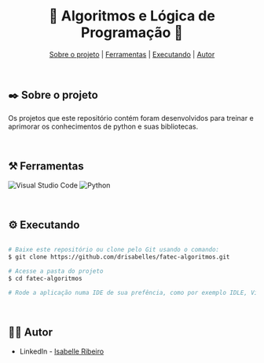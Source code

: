 <div align="center">

# 🧮 Algoritmos e Lógica de Programação 🧮

</div>

<div align="center">

[Sobre o projeto](#project) | [Ferramentas](#tools) | [Executando](#running) | [Autor](#autor)

</br>

</div>

## ✒️ Sobre o projeto <a name="project"></a>

Os projetos que este repositório contém foram desenvolvidos para treinar e aprimorar os conhecimentos de python e suas bibliotecas.

</br>

## ⚒️ Ferramentas <a name="tools"></a>

![Visual Studio Code](https://img.shields.io/badge/Visual%20Studio%20Code-e4d2e4.svg?style=for-the-badge&logo=visual-studio-code&logoColor=black)
![Python](https://img.shields.io/badge/python-e4d2e4?style=for-the-badge&logo=python&logoColor=black)

</br>

## ⚙️ Executando <a name="running"></a>

```bash

# Baixe este repositório ou clone pelo Git usando o comando:
$ git clone https://github.com/drisabelles/fatec-algoritmos.git

# Acesse a pasta do projeto
$ cd fatec-algoritmos

# Rode a aplicação numa IDE de sua prefência, como por exemplo IDLE, Visual Studio Code, PyCharm e etc.

```

</br>

## 👩‍💻 Autor <a name="autor"></a>

- LinkedIn - [Isabelle Ribeiro](https://www.linkedin.com/in/drisabelles/)
